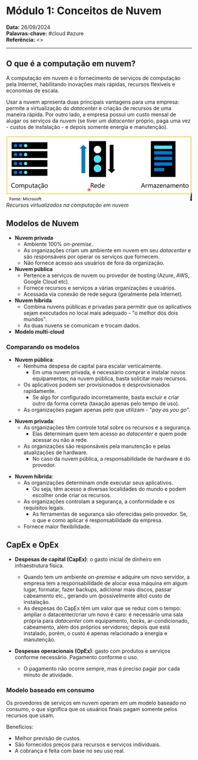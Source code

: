 # Módulo 1: Conceitos de Nuvem

**Data:** 26/09/2024  
**Palavras-chave:** #cloud #azure  
**Referência:** <>

---

## O que é a computação em nuvem?

A computação em nuvem é o fornecimento de serviços de computação pela Internet, habilitando inovações mais rápidas, recursos flexíveis e economias de escala.

Usar a nuvem apresenta duas principais vantagens para uma empresa: permite a virtualização do *datacenter* e criação de recursos de uma maneira rápida. Por outro lado, a empresa possui um custo mensal de alugar os serviços da nuvem (se tiver um *datacenter* próprio, paga uma vez - custos de instalação - e depois somente energia e manutenção).

![Recursos virtualizados na computação em nuvem | 650](../6%20-%20Anexos/dio-nuvem-virtualizacao.png)
*Recursos virtualizados na computação em nuvem*

## Modelos de Nuvem

- **Nuvem privada**
    - Ambiente 100% *on-premise*.
    - As organizações criam um ambiente em nuvem em seu *datacenter* e são responsáveis por operar os serviços que fornecem.
    - Não fornece acesso aos usuários de fora da organização.
- **Nuvem pública**
    - Pertence a serviços de nuvem ou provedor de hosting (Azure, AWS, Google Cloud etc).
    - Fornece recursos e serviços a várias organizações e usuários.
    - Acessada via conexão de rede segura (geralmente pela Internet).
- **Nuvem híbrida**
    - Combina nuvens públicas e privadas para permitir que os aplicativos sejam executados no local mais adequado - "o melhor dos dois mundos".
    - As duas nuvens se comunicam e trocam dados.
- **Modelo multi-cloud**

### Comparando os modelos

- **Nuvem pública**:
    - Nenhuma despesa de capital para escalar verticalmente.
        - Em uma nuvem privada, é necessário comprar e instalar novos equipamentos; na nuvem pública, basta solicitar mais recursos.
    - Os aplicativos podem ser provisionados e desprovisionados rapidamente.
        - Se algo for configurado incorretamente, basta excluir e criar outro da forma correta (taxação apenas pelo tempo de uso).
    - As organizações pagam apenas pelo que utilizam - "*pay as you go*".

<!-- Vertical separator -->

- **Nuvem privada**:
    - As organizações têm controle total sobre os recursos e a segurança.
        - Elas determinam quem tem acesso ao *datacenter* e quem pode acessar ou não a rede.
    - As organizações são responsáveis pela manutenção e pelas atualizações de hardware.
        - No caso da nuvem pública, a responsabilidade de hardware é do provedor.

<!-- Vertical separator -->

- **Nuvem híbrida**:
    - As organizações determinam onde executar seus aplicativos.
        - Ou seja, têm acesso a diversas localidades do mundo e podem escolher onde criar os recursos.
    - As organizações controlam a segurança, a conformidade e os requisitos legais.
        - As ferramentas de segurança são oferecidas pelo provedor. Se, o que e como aplicar é responsabilidade da empresa.
    - Fornece maior flexibilidade.

## CapEx e OpEx

- **Despesas de capital (CapEx)**: o gasto inicial de dinheiro em infraestrutura física.
    - Quando tem um ambiente *on-premise* e adquire um novo servidor, a empresa tem a responsabilidade de alocar essa máquina em algum lugar, formatar, fazer backups, adicionar mais discos, passar cabeamento etc., gerando um (possivelmente alto) custo de instalação.
    - As despesas do CapEx têm um valor que se reduz com o tempo: ampliar o datacenter/criar um novo é caro: é necessário uma sala própria para *datacenter* com equipamento, *hacks*, ar-condicionado, cabeamento, além dos próprios servidores; depois que está instalado, porém, o custo é apenas relacionado a energia e manutenção.

- **Despesas operacionais (OpEx)**: gasto com produtos e serviços conforme necessário. Pagamento conforme o uso.
    - O pagamento não ocorre sempre, mas é preciso pagar por cada minuto de atividade.

### Modelo baseado em consumo

Os provedores de serviços em nuvem operam em um modelo baseado no consumo, o que significa que os usuários finais pagam somente pelos recursos que usam.

Benefícios:

- Melhor previsão de custos.
- São fornecidos preços para recursos e serviços individuais.
- A cobrança é feita com base no seu uso real.
